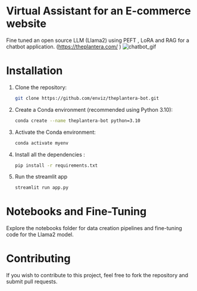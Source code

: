 # Virtual Assistant for an E-commerce website
Fine tuned an open source LLM (Llama2) using PEFT , LoRA and RAG for a chatbot application.
(https://theplantera.com/ )
![chatbot_gif](https://github.com/enviz/theplantera-bot/assets/48526315/a6aee69d-82ae-4e15-b49d-35e2c4b6a267)

# Installation

1. Clone the repository:
   ```bash
   git clone https://github.com/enviz/theplantera-bot.git

2. Create a Conda environment (recommended using Python 3.10):
   ```bash
   conda create --name theplantera-bot python=3.10
   
3. Activate the Conda environment:
   ```bash
   conda activate myenv

4. Install all the dependencies :
   ```bash
   pip install -r requirements.txt

5. Run the streamlit app
   ```bash
   streamlit run app.py

# Notebooks and Fine-Tuning

Explore the notebooks folder for data creation pipelines and fine-tuning code for the Llama2 model.


# Contributing

If you wish to contribute to this project, feel free to fork the repository and submit pull requests.

